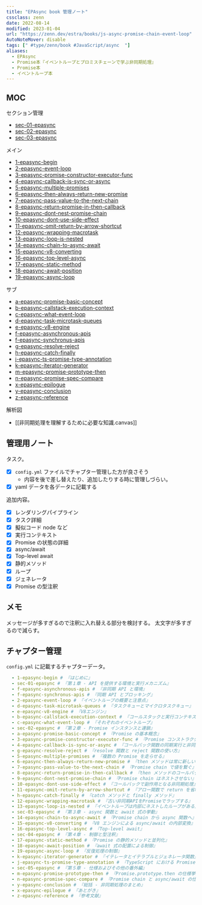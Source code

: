 ```yaml
---
title: "EPAsync book 管理ノート"
cssclass: zenn
date: 2022-08-14
modified: 2023-01-04
url: "https://zenn.dev/estra/books/js-async-promise-chain-event-loop"
AutoNoteMover: disable
tags: [" #type/zenn/book #JavaScript/async  "]
aliases:
  - EPAsync
  - Promise本『イベントループとプロミスチェーンで学ぶ非同期処理』
  - Promise本
  - イベントループ本
---
```


## MOC

セクション管理
- [sec-01-epasync](sec-01-epasync)
- [sec-02-epasync](sec-02-epasync)
- [sec-03-epasync](sec-03-epasync)

メイン
- [1-epasync-begin](1-epasync-begin)
- [2-epasync-event-loop](2-epasync-event-loop)
- [3-epasync-promise-constructor-executor-func](3-epasync-promise-constructor-executor-func)
- [4-epasync-callback-is-sync-or-async](4-epasync-callback-is-sync-or-async)
- [5-epasync-multiple-promises](5-epasync-multiple-promises)
- [6-epasync-then-always-return-new-promise](6-epasync-then-always-return-new-promise)
- [7-epasync-pass-value-to-the-next-chain](7-epasync-pass-value-to-the-next-chain)
- [8-epasync-return-promise-in-then-callback](8-epasync-return-promise-in-then-callback)
- [9-epasync-dont-nest-promise-chain](9-epasync-dont-nest-promise-chain)
- [10-epasync-dont-use-side-effect](10-epasync-dont-use-side-effect)
- [11-epasync-omit-return-by-arrow-shortcut](11-epasync-omit-return-by-arrow-shortcut)
- [12-epasync-wrapping-macrotask](12-epasync-wrapping-macrotask)
- [13-epasync-loop-is-nested](13-epasync-loop-is-nested)
- [14-epasync-chain-to-async-await](14-epasync-chain-to-async-await)
- [15-epasync-v8-converting](15-epasync-v8-converting)
- [16-epasync-top-level-async](16-epasync-top-level-async)
- [17-epasync-static-method](17-epasync-static-method)
- [18-epasync-await-position](18-epasync-await-position)
- [19-epasync-async-loop](19-epasync-async-loop)

サブ
- [a-epasync-promise-basic-concept](a-epasync-promise-basic-concept)
- [b-epasync-callstack-execution-context](b-epasync-callstack-execution-context)
- [c-epasync-what-event-loop](c-epasync-what-event-loop)
- [d-epasync-task-microtask-queues](d-epasync-task-microtask-queues)
- [e-epasync-v8-engine](e-epasync-v8-engine)
- [f-epasync-asynchronous-apis](f-epasync-asynchronous-apis)
- [f-epasync-synchronus-apis](f-epasync-synchronus-apis)
- [g-epasync-resolve-reject](g-epasync-resolve-reject)
- [h-epasync-catch-finally](h-epasync-catch-finally)
- [j-epasync-ts-promise-type-annotation](j-epasync-ts-promise-type-annotation)
- [k-epasync-iterator-generator](k-epasync-iterator-generator)
- [m-epasync-promise-prototype-then](m-epasync-promise-prototype-then)
- [n-epasync-promise-spec-compare](n-epasync-promise-spec-compare)
- [x-epasync-epilogue](x-epasync-epilogue)
- [y-epasync-conclusion](y-epasync-conclusion)
- [z-epasync-reference](z-epasync-reference)

解析図
- [[非同期処理を理解するために必要な知識.canvas]]

## 管理用ノート

タスク。
- [x] `config.yml` ファイルでチャプター管理した方が良さそう
  - 内容を後で差し替えたり、追加したりする時に管理しづらい。
- [x] yaml データを各データに記載する

追加内容。
- [x] レンダリングパイプライン
- [x] タスク詳細
- [x] 擬似コード node など
- [x] 実行コンテキスト
- [x] Promise の状態の詳細
- [x] async/await
- [x] Top-level await
- [x] 静的メソッド
- [x] ループ
- [x] ジェネレータ
- [x] Promise の型注釈

## メモ

メッセージが多すぎるので注釈に入れ替える部分を検討する。
太文字が多すぎるので減らす。

## チャプター管理

`config.yml` に記載するチャプターデータ。

```yaml
  - 1-epasync-begin # 『はじめに』
  - sec-01-epasync # 『第１章 - API を提供する環境と実行メカニズム』
  - f-epasync-asynchronous-apis # 『非同期 API と環境』
  - f-epasync-synchronus-apis # 『同期 API とブロッキング』
  - 2-epasync-event-loop # 『イベントループの概要と注意点』
  - d-epasync-task-microtask-queues # 『タスクキューとマイクロタスクキュー』
  - e-epasync-v8-engine # 『V8エンジン』
  - b-epasync-callstack-execution-context # 『コールスタックと実行コンテキスト』
  - c-epasync-what-event-loop # 『それぞれのイベントループ』
  - sec-02-epasync # 『第２章 - Promise インスタンスと連鎖』
  - a-epasync-promise-basic-concept # 『Promise の基本概念』
  - 3-epasync-promise-constructor-executor-func # 『Promise コンストラクタ』と Executor 関数』
  - 4-epasync-callback-is-sync-or-async # 『コールバック関数の同期実行と非同期実行』
  - g-epasync-resolve-reject # 『resolve 関数と reject 関数の使い方』
  - 5-epasync-multiple-promises # 『複数の Promise を走らせる』
  - 6-epasync-then-always-return-new-promise # 『then メソッドは常に新しい 』Promise を返す』
  - 7-epasync-pass-value-to-the-next-chain # 『Promise chain で値を繋ぐ』
  - 8-epasync-return-promise-in-then-callback # 『then メソッドのコールバックで Promise インスタンスを返す』
  - 9-epasync-dont-nest-promise-chain # 『Promise chain はネストさせない』
  - 10-epasync-dont-use-side-effect # 『コールバックで副作用となる非同期処理』
  - 11-epasync-omit-return-by-arrow-shortcut # 『アロー関数で return を省略』する』
  - h-epasync-catch-finally # 『catch メソッドと finally メソッド』
  - 12-epasync-wrapping-macrotask # 『古い非同期APIをPromiseでラップする』
  - 13-epasync-loop-is-nested # 『イベントループは内部にネストしたループがある』
  - sec-03-epasync # 『第３章 - async 関数と await 式の挙動』
  - 14-epasync-chain-to-async-await # 『Promise chain から async 関数へ』
  - 15-epasync-v8-converting # 『V8 エンジンによる async/await の内部変換』
  - 16-epasync-top-level-async # 『Top-level await』
  - sec-04-epasync # 『第４章 - 制御と型注釈』
  - 17-epasync-static-method # 『Promise の静的メソッドと並列化』
  - 18-epasync-await-position # 『await 式の配置による制御』
  - 19-epasync-async-loop # 『反復処理の制御』
  - k-epasync-iterator-generator # 『イテレータとイテラブルとジェネレータ関数』
  - j-epasync-ts-promise-type-annotation # 『TypeScript における Promise の型注釈』
  - sec-05-epasync # 『第５章 - 仕様およびその他の番外編』
  - m-epasync-promise-prototype-then # 『Promise.prototype.then の仕様挙動』
  - n-epasync-promise-spec-compare # 『Promise chain と async/await の仕様比較』
  - y-epasync-conclusion # 『総括 - 非同期処理のまとめ』
  - x-epasync-epilogue # 『あとがき』
  - z-epasync-reference # 『参考文献』
```
